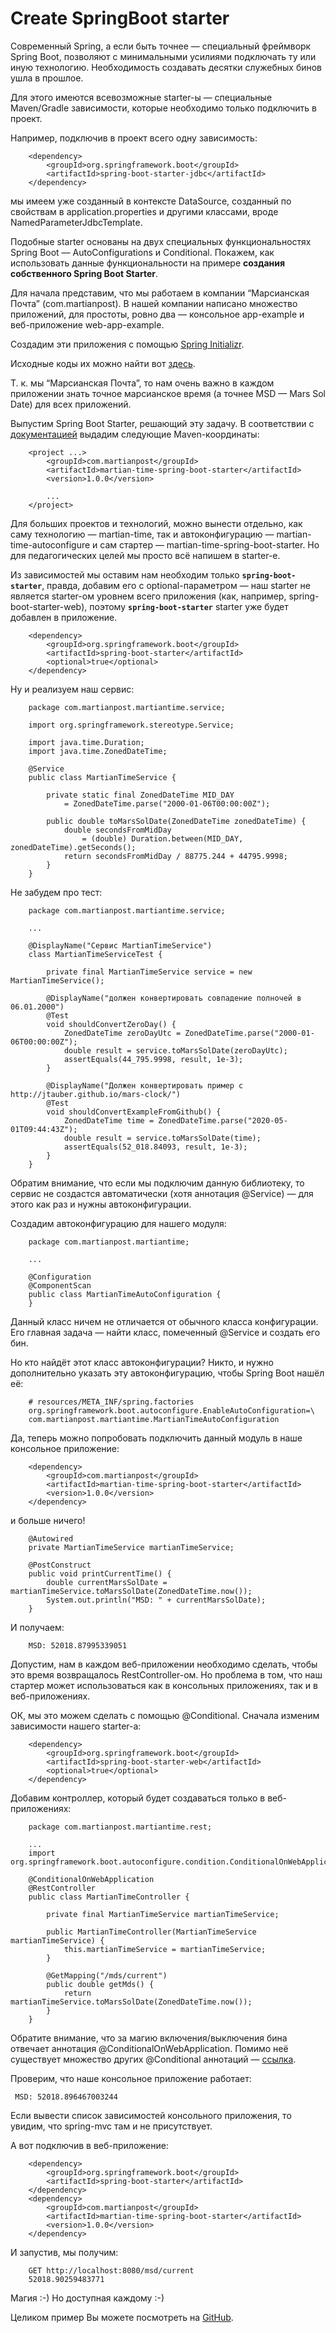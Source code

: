 # Create SpringBoot starter

Современный Spring, а если быть точнее — специальный фреймворк Spring Boot, позволяют с минимальными усилиями подключать ту или иную технологию. Необходимость создавать десятки служебных бинов ушла в прошлое.

Для этого имеются всевозможные starter-ы — специальные Maven/Gradle зависимости, которые необходимо только подключить в проект.

Например, подключив в проект всего одну зависимость:

```
    <dependency>
        <groupId>org.springframework.boot</groupId>
        <artifactId>spring-boot-starter-jdbc</artifactId>
    </dependency>
```

мы имеем уже созданный в контексте DataSource, созданный по свойствам в application.properties и другими классами, вроде NamedParameterJdbcTemplate.

Подобные starter основаны на двух специальных функциональностях Spring Boot — AutoConfigurations и Conditional. Покажем, как использовать данные функциональности на примере **создания собственного Spring Boot Starter**.

Для начала представим, что мы работаем в компании “Марсианская Почта” (com.martianpost). В нашей компании написано множество приложений, для простоты, ровно два — консольное app-example и веб-приложение web-app-example.

Создадим эти приложения с помощью [Spring Initializr](https://start.spring.io/).

Исходные коды их можно найти вот [здесь](https://github.com/ydvorzhetskiy/starter-example).

Т. к. мы “Марсианская Почта”, то нам очень важно в каждом приложении знать точное марсианское время (а точнее MSD — Mars Sol Date) для всех приложений.

Выпустим Spring Boot Starter, решающий эту задачу. В соответствии с [документацией](https://docs.spring.io/spring-boot/docs/current/reference/html/spring-boot-features.html#boot-features-custom-starter-naming) выдадим следующие Maven-координаты:

```
    <project ...>
        <groupId>com.martianpost</groupId>
        <artifactId>martian-time-spring-boot-starter</artifactId>
        <version>1.0.0</version>

        ...
    </project>
```

Для больших проектов и технологий, можно вынести отдельно, как саму технологию — martian-time, так и автоконфигурацию — martian-time-autoconfigure и сам стартер — martian-time-spring-boot-starter. Но для педагогических целей мы просто всё напишем в starter-е.

Из зависимостей мы оставим нам необходим только **`spring-boot-starter`**, правда, добавим его с optional-параметром — наш starter не является starter-ом уровнем всего приложения (как, например, spring-boot-starter-web), поэтому **`spring-boot-starter`** starter уже будет добавлен в приложение.

```
    <dependency>
        <groupId>org.springframework.boot</groupId>
        <artifactId>spring-boot-starter</artifactId>
        <optional>true</optional>
    </dependency>
```

Ну и реализуем наш сервис:

```
    package com.martianpost.martiantime.service;

    import org.springframework.stereotype.Service;

    import java.time.Duration;
    import java.time.ZonedDateTime;

    @Service
    public class MartianTimeService {

        private static final ZonedDateTime MID_DAY
            = ZonedDateTime.parse("2000-01-06T00:00:00Z");

        public double toMarsSolDate(ZonedDateTime zonedDateTime) {
            double secondsFromMidDay
                = (double) Duration.between(MID_DAY, zonedDateTime).getSeconds();
            return secondsFromMidDay / 88775.244 + 44795.9998;
        }
    }
```

Не забудем про тест:

```
    package com.martianpost.martiantime.service;

    ...

    @DisplayName("Сервис MartianTimeService")
    class MartianTimeServiceTest {

        private final MartianTimeService service = new MartianTimeService();

        @DisplayName("должен конвертировать совпадение полночей в 06.01.2000")
        @Test
        void shouldConvertZeroDay() {
            ZonedDateTime zeroDayUtc = ZonedDateTime.parse("2000-01-06T00:00:00Z");
            double result = service.toMarsSolDate(zeroDayUtc);
            assertEquals(44_795.9998, result, 1e-3);
        }

        @DisplayName("Должен конвертировать пример с http://jtauber.github.io/mars-clock/")
        @Test
        void shouldConvertExampleFromGithub() {
            ZonedDateTime time = ZonedDateTime.parse("2020-05-01T09:44:43Z");
            double result = service.toMarsSolDate(time);
            assertEquals(52_018.84093, result, 1e-3);
        }
    }
```

Обратим внимание, что если мы подключим данную библиотеку, то сервис не создастcя автоматически (хотя аннотация @Service) — для этого как раз и нужны автоконфигурации.

Создадим автоконфигурацию для нашего модуля:

```
    package com.martianpost.martiantime;

    ...

    @Configuration
    @ComponentScan
    public class MartianTimeAutoConfiguration {
    }
```

Данный класс ничем не отличается от обычного класса конфигурации. Его главная задача — найти класс, помеченный @Service и создать его бин.

Но кто найдёт этот класс автоконфигурации? Никто, и нужно дополнительно указать эту автоконфигурацию, чтобы Spring Boot нашёл её:

```
    # resources/META_INF/spring.factories
    org.springframework.boot.autoconfigure.EnableAutoConfiguration=\
    com.martianpost.martiantime.MartianTimeAutoConfiguration
```

Да, теперь можно попробовать подключить данный модуль в наше консольное приложение:

```
    <dependency>
        <groupId>com.martianpost</groupId>
        <artifactId>martian-time-spring-boot-starter</artifactId>
        <version>1.0.0</version>
    </dependency>
```

и больше ничего!

```
    @Autowired
    private MartianTimeService martianTimeService;

    @PostConstruct
    public void printCurrentTime() {
        double currentMarsSolDate = martianTimeService.toMarsSolDate(ZonedDateTime.now());
        System.out.println("MSD: " + currentMarsSolDate);
    }
```

И получаем:

```
    MSD: 52018.87995339051
```

Допустим, нам в каждом веб-приложении необходимо сделать, чтобы это время возвращалось RestController-ом. Но проблема в том, что наш стартер может использоваться как в консольных приложениях, так и в веб-приложениях.

ОК, мы это можем сделать с помощью @Conditional. Сначала изменим зависимости нашего starter-а:

```
    <dependency>
        <groupId>org.springframework.boot</groupId>
        <artifactId>spring-boot-starter-web</artifactId>
        <optional>true</optional>
    </dependency>
```

Добавим контроллер, который будет создаваться только в веб-приложениях:

```
    package com.martianpost.martiantime.rest;

    ...
    import org.springframework.boot.autoconfigure.condition.ConditionalOnWebApplication;

    @ConditionalOnWebApplication
    @RestController
    public class MartianTimeController {

        private final MartianTimeService martianTimeService;

        public MartianTimeController(MartianTimeService martianTimeService) {
            this.martianTimeService = martianTimeService;
        }

        @GetMapping("/mds/current")
        public double getMds() {
            return martianTimeService.toMarsSolDate(ZonedDateTime.now());
        }
    }
```

Обратите внимание, что за магию включения/выключения бина отвечает аннотация @ConditionalOnWebApplication. Помимо неё существует множество других @Conditional аннотаций — [ссылка](https://docs.spring.io/spring-boot/docs/current/reference/htmlsingle/#boot-features-condition-annotations).

Проверим, что наше консольное приложение работает:

```
 MSD: 52018.896467003244
```

Если вывести список зависимостей консольного приложения, то увидим, что spring-mvc там и не присутствует.

А вот подключив в веб-приложение:

```
    <dependency>
        <groupId>org.springframework.boot</groupId>
        <artifactId>spring-boot-starter</artifactId>
    </dependency>
    <dependency>
        <groupId>com.martianpost</groupId>
        <artifactId>martian-time-spring-boot-starter</artifactId>
        <version>1.0.0</version>
    </dependency>
```

И запустив, мы получим:

```
    GET http://localhost:8080/msd/current
    52018.90259483771
```

Магия :-) Но доступная каждому :-)

Целиком пример Вы можете посмотреть на [GitHub](https://github.com/ydvorzhetskiy/starter-example).
